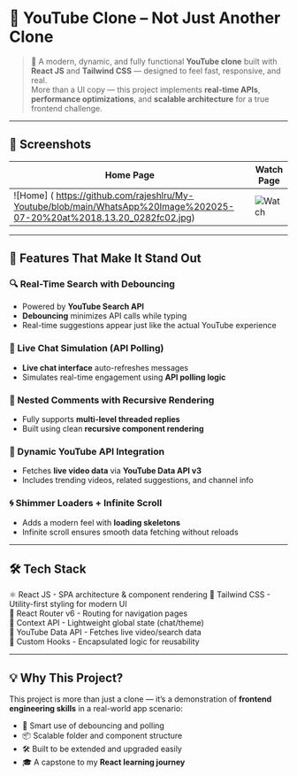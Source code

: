 # 🎥 YouTube Clone – Not Just Another Clone

> 🚀 A modern, dynamic, and fully functional **YouTube clone** built with **React JS** and **Tailwind CSS** — designed to feel fast, responsive, and real.  
> More than a UI copy — this project implements **real-time APIs**, **performance optimizations**, and **scalable architecture** for a true frontend challenge.

---

## 📸 Screenshots

| Home Page                              | Watch Page                             |
|----------------------------------------|----------------------------------------|
| ![Home] ( https://github.com/rajeshlru/My-Youtube/blob/main/WhatsApp%20Image%202025-07-20%20at%2018.13.20_0282fc02.jpg)    | ![Watch]((https://github.com/rajeshlru/My-Youtube/blob/main/WhatsApp%20Image%202025-07-20%20at%2018.19.08_e28ef010.jpg))      |

---

## 🚀 Features That Make It Stand Out

### 🔍 Real-Time Search with Debouncing
- Powered by **YouTube Search API**
- **Debouncing** minimizes API calls while typing
- Real-time suggestions appear just like the actual YouTube experience

### 💬 Live Chat Simulation (API Polling)
- **Live chat interface** auto-refreshes messages
- Simulates real-time engagement using **API polling logic**

### 🌳 Nested Comments with Recursive Rendering
- Fully supports **multi-level threaded replies**
- Built using clean **recursive component rendering**

### 📡 Dynamic YouTube API Integration
- Fetches **live video data** via **YouTube Data API v3**
- Includes trending videos, related suggestions, and channel info

### 🌀 Shimmer Loaders + Infinite Scroll
- Adds a modern feel with **loading skeletons**
- Infinite scroll ensures smooth data fetching without reloads

---

## 🛠 Tech Stack


 ⚛️ React JS          -  SPA architecture & component rendering 
 💨 Tailwind CSS      -  Utility-first styling for modern UI    
 🔁 React Router v6   -  Routing for navigation pages           
 🎯 Context API       -  Lightweight global state (chat/theme)  
 📡 YouTube Data API  -  Fetches live video/search data        
 🧪 Custom Hooks      -  Encapsulated logic for reusability     

---

## 💡 Why This Project?

This project is more than just a clone — it’s a demonstration of **frontend engineering skills** in a real-world app scenario:
- 🧠 Smart use of debouncing and polling
- 📦 Scalable folder and component structure
- 🛠 Built to be extended and upgraded easily
- 🎓 A capstone to my **React learning journey**
